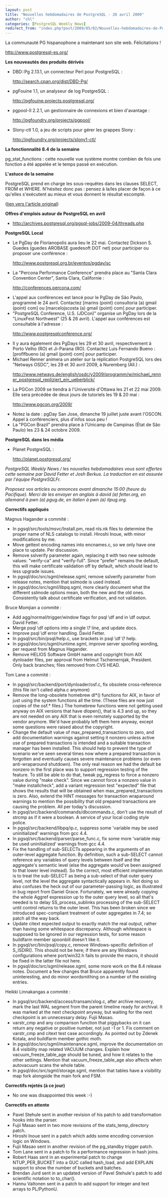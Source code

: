 ```yaml
---
layout: post
title: "Nouvelles hebdomadaires de PostgreSQL - 26 avril 2009"
author: "chl"
categories: [PostgreSQL Weekly News]
redirect_from: "index.php?post/2009/05/02/Nouvelles-hebdomadaires-de-PostgreSQL-26-avril-2009"
---
```



<p>La communaut&eacute; PG hispanophone a maintenant son site web. F&eacute;licitations ! 

<a target="_blank" href="http://www.postgresql-es.org/">http://www.postgresql-es.org/</a></p>

<p><strong>Les nouveaut&eacute;s des produits d&eacute;riv&eacute;s</strong></p>

<ul>

<li>DBD::Pg 2.13.1, un connecteur Perl pour PostgreSQL&nbsp;: 

<a target="_blank" href="http://search.cpan.org/dist/DBD-Pg/">http://search.cpan.org/dist/DBD-Pg/</a></li>

<li>pgFouine 1.1, un analyseur de log PostgreSQL&nbsp;: 

<a target="_blank" href="http://pgfouine.projects.postgresql.org/">http://pgfouine.projects.postgresql.org/</a></li>

<li>pgpool-II 2.2.1, un gestionnaire de connexions et bien d'avantage&nbsp;: 

<a target="_blank" href="http://pgfoundry.org/projects/pgpool/">http://pgfoundry.org/projects/pgpool/</a></li>

<li>Slony-ctl 1.0, a jeu de scripts pour g&eacute;rer les grappes Slony&nbsp;: 

<a target="_blank" href="http://pgfoundry.org/projects/slony1-ctl/">http://pgfoundry.org/projects/slony1-ctl/</a></li>

</ul>

<p><strong>La fonctionnalit&eacute; 8.4 de la semaine</strong></p>

<p>pg_stat_functions&nbsp;: cette nouvelle vue syst&egrave;me montre combien de fois une fonction a &eacute;t&eacute; appel&eacute;e et le temps pass&eacute; en ex&eacute;cution.</p>

<p><strong>L'astuce de la semaine</strong></p>

<p>PostgreSQL prend en charge les sous-requ&ecirc;tes dans les clauses SELECT, FROM et WHERE. N'h&eacute;sitez donc pas&nbsp;: pensez &agrave; la/les placer de fa&ccedil;on &agrave; ce qu'elles s'ex&eacute;cutent au mieux et vous donnent le r&eacute;sultat escompt&eacute;.</p>

<p>(<a target="_blank" href="http://www.postgresql.org/community/weeklynews/pwn20090426">lien vers l'article original</a>)</p>

<!--more-->


<p><strong>Offres d'emplois autour de PostgreSQL en avril</strong></p>

<ul>

<li><a target="_blank" href="http://archives.postgresql.org/pgsql-jobs/2009-04/threads.php">http://archives.postgresql.org/pgsql-jobs/2009-04/threads.php</a></li>

</ul>

<p><strong>PostgreSQL Local</strong></p>

<ul>

<li>Le PgDay de Florianopolis aura lieu le 22 mai. Contactez Dickson S. Guedes (guedes AROBASE guedesoft DOT net) pour participer ou proposer une conf&eacute;rence&nbsp;: 

<a target="_blank" href="http://www.postgresql.org.br/eventos/pgday/sc">http://www.postgresql.org.br/eventos/pgday/sc</a></li>

<li>La "Percona Performance Conference" prendra place au "Santa Clara Convention Center", Santa Clara, Californie&nbsp;: 

<a target="_blank" href="http://conferences.percona.com/">http://conferences.percona.com/</a></li>

<li>L'appel aux conf&eacute;rences est lanc&eacute; pour le PgDay de S&atilde;o Paulo, programm&eacute; le 24 avril. Contactez [marins (point) consultoria (a) gmail (point) com] ou [marcelojscosta (a) gmail (point) com] pour participer.</li>

<li>"PostgreSQL Conference, U.S. (JDCon)" organise un PgDay lors de la "LinuxFest Northwest" (25 &amp; 26 avril). L'appel aux conf&eacute;rences est consultable &agrave; l'adresse&nbsp;: 

<a target="_blank" href="http://www.postgresqlconference.org/">http://www.postgresqlconference.org/</a></li>

<li>Il y aura &eacute;galement des PgDays les 29 et 30 avril, respectivement &agrave; Porto Velho (RO) et Ji-Parana (RO). Contactez Luis Fernando Bueno&nbsp;: [proflfbueno (a) gmail (point) com] pour participer.</li>

<li>Michael Renner animera un atelier sur la r&eacute;plication PostgreSQL lors des "Netways OSDC", les 29 et 30 avril 2009, &agrave; Nuremberg (All.)&nbsp;: 

<a target="_blank" href="http://www.netways.de/english/osdc/y2009/programm/w/michael_renner_postgresql_repliziert_ein_ueberblick/">http://www.netways.de/english/osdc/y2009/programm/w/michael_renner_postgresql_repliziert_ein_ueberblick/</a></li>

<li>La PGCon 2009 se tiendra &agrave; l'Universit&eacute; d'Ottawa les 21 et 22 mai 2009. Elle sera pr&eacute;c&eacute;d&eacute;e de deux jours de tutoriels les 19 &amp; 20 mai&nbsp;: 

<a target="_blank" href="http://www.pgcon.org/2009/">http://www.pgcon.org/2009/</a></li>

<li>Notez la date&nbsp;: pgDay San Jose, dimanche 19 juillet juste avant l'OSCON. Appel &agrave; conf&eacute;renciers, plus d'infos sous peu&nbsp;!</li>

<li>La "PGCon Brazil" prendra place &agrave; l'Unicamp de Campinas (&Eacute;tat de S&atilde;o Paulo) les 23 &amp; 24 octobre 2009.</li>

</ul>

<p><strong>PostgreSQL dans les m&eacute;dia</strong></p>

<ul>

<li>Planet PostgreSQL&nbsp;: 

<a target="_blank" href="http://planet.postgresql.org/">http://planet.postgresql.org/</a></li>

</ul>

<p><i>PostgreSQL Weekly News / les nouvelles hebdomadaires vous sont offertes cette semaine par David Fetter et Josh Berkus. La traduction en est assur&eacute;e par l'&eacute;quipe PostgreSQLFr.</i></p>

<p><i>Proposez vos articles ou annonces avant dimanche 15:00 (heure du Pacifique). Merci de les envoyer en anglais &agrave; david (a) fetter.org, en allemand &agrave; pwn (a) pgug.de, en italien &agrave; pwn (a) itpug.org.</i></p>

<p><strong>Correctifs appliqu&eacute;s</strong></p>

<p>Magnus Hagander a commit&eacute;&nbsp;:</p>

<ul>

<li>In pgsql/src/tools/msvc/Install.pm, read nls.nk files to determine the proper name of NLS catalogs to install. Hiroshi Inoue, with minor modifications by me.</li>

<li>Move gettext encoding names into encnames.c, so we only have one place to update. Per discussion.</li>

<li>Remove sslverify parameter again, replacing it with two new sslmode values: "verify-ca" and "verify-full". Since "prefer" remains the default, this will make certificate validation off by default, which should lead to less upgrade issues.</li>

<li>In pgsql/doc/src/sgml/release.sgml, remove sslverify parameter from release notes, mention that sslmode is used instead.</li>

<li>In pgsql/doc/src/sgml/libpq.sgml, more clearly document what the different sslmode options mean, both the new and the old ones. Consistently talk about certificate verification, and not validation.</li>

</ul>

<p>Bruce Momjian a commit&eacute;&nbsp;:</p>

<ul>

<li>Add agg/normal/trigger/window flags for psql \df and in \df output. David Fetter.</li>

<li>Merge psql \df options into a single \? line, and update docs.</li>

<li>Improve psql \df error handling. David Fetter.</li>

<li>In pgsql/src/bin/psql/help.c, use brackets in psql \df \? help.</li>

<li>In pgsql/doc/src/sgml/runtime.sgml, improve server spoofing wording, per request from Magnus Hagander.</li>

<li>Remove HELIOS Software GmbH name and copyright from AIX dynloader files, per approval from Helmut Tschemernjak, President. Only back branches; files removed from CVS HEAD.</li>

</ul>

<p>Tom Lane a commit&eacute;&nbsp;:</p>

<ul>

<li>In pgsql/src/backend/port/dynloader/osf.c, fix obsolete cross-reference (this file isn't called alpha.c anymore)</li>

<li>Remove the long-obsolete homebrew dl*() functions for AIX, in favor of just using the system functions all the time. (These files are now just copies of the osf.* files.) The homebrew functions were not getting used anyway on AIX versions that have dlopen(), that is 4.3 and up, so they are not needed on any AIX that is even remotely supported by the vendor anymore. We'd have probably left them here anyway, except some questions were raised about the copyright.</li>

<li>Change the default value of max_prepared_transactions to zero, and add documentation warnings against setting it nonzero unless active use of prepared transactions is intended and a suitable transaction manager has been installed. This should help to prevent the type of scenario we've seen several times now where a prepared transaction is forgotten and eventually causes severe maintenance problems (or even anti-wraparound shutdown). The only real reason we had the default be nonzero in the first place was to support regression testing of the feature. To still be able to do that, tweak pg_regress to force a nonzero value during "make check". Since we cannot force a nonzero value in "make installcheck", add a variant regression test "expected" file that shows the results that will be obtained when max_prepared_transactions is zero. Also, extend the HINT messages for transaction wraparound warnings to mention the possibility that old prepared transactions are causing the problem. All per today's discussion.</li>

<li>In pgsql/src/backend/commands/dbcommands.c, don't use the result of strcmp as if it were a boolean. A service of your local coding style police.</li>

<li>In pgsql/src/backend/libpq/ip.c, suppress some 'variable may be used uninitialized' warnings from gcc 4.4.</li>

<li>In pgsql/src/backend/parser/parse_func.c, fix some more 'variable may be used uninitialized' warnings from gcc 4.4.</li>

<li>Fix the handling of sub-SELECTs appearing in the arguments of an outer-level aggregate function. By definition, such a sub-SELECT cannot reference any variables of query levels between itself and the aggregate's semantic level (else the aggregate would've been assigned to that lower level instead). So the correct, most efficient implementation is to treat the sub-SELECT as being a sub-select of that outer query level, not the level the aggregate syntactically appears in. Not doing so also confuses the heck out of our parameter-passing logic, as illustrated in bug report from Daniel Grace. Fortunately, we were already copying the whole Aggref expression up to the outer query level, so all that's needed is to delay SS_process_sublinks processing of the sub-SELECT until control returns to the outer level. This has been broken since we introduced spec-compliant treatment of outer aggregates in 7.4; so patch all the way back.</li>

<li>Update citext expected output to exactly match the real output, rather than having some whitespace discrepancy. Although whitespace is supposed to be ignored in our regression tests, for some reason buildfarm member spoonbill doesn't like it.</li>

<li>In pgsql/src/bin/psql/copy.c, remove Windows-specific definition of S_ISDIR(). This should not be here; if there are any Windows configurations where port/win32.h fails to provide the macro, it should be fixed in the latter file not here.</li>

<li>In pgsql/doc/src/sgml/release.sgml, some more work on the 8.4 release notes. Document a few changes that Bruce apparently found uninteresting, and do minor wordsmithing on a number of the existing entries.</li>

</ul>

<p>Heikki Linnakangas a commit&eacute;&nbsp;:</p>

<ul>

<li>In pgsql/src/backend/access/transam/xlog.c, after archive recovery, mark the last WAL segment from the parent timeline ready for archival. It was marked at the next checkpoint anyway, but waiting for the next checkpoint is an unnecessary delay. Fujii Masao.</li>

<li>varstr_cmp and any comparison function that piggybacks on it can return any negative or positive number, not just -1 or 1. Fix comment on varstr_cmp and citext test case accordingly. As pointed out by Zdenek Kotala, and buildfarm member gothic moth.</li>

<li>In pgsql/doc/src/sgml/maintenance.sgml, improve the documentation on 8.4 visibility map related VACUUM changes. Explain how vacuum_freeze_table_age should be tuned, and how it relates to the other settings. Mention that vacuum_freeze_table_age also affects when autovacuum scans the whole table.</li>

<li>In pgsql/doc/src/sgml/storage.sgml, mention that tables have a visibility map fork alongside the main fork and FSM.</li>

</ul>

<p><strong>Correctifs rejet&eacute;s (&agrave; ce jour)</strong></p>

<ul>

<li>No one was disappointed this week :-)</li>

</ul>

<p><strong>Correctifs en attente</strong></p>

<ul>

<li>Pavel Stehule sent in another revision of his patch to add transformation hooks into the parser.</li>

<li>Fujii Masao sent in two more revisions of the stats_temp_directory patch.</li>

<li>Hiroshi Inoue sent in a patch which adds some encoding conversion logic on Windows.</li>

<li>Fujii Masao sent in another revision of the pg_standby trigger patch.</li>

<li>Tom Lane sent in a patch to fix a performance regression in hash joins.</li>

<li>Robert Haas sent in an experimental patch to change NTUP_PER_BUCKET into a GUC called hash_load, and add EXPLAIN support to show the number of buckets and batches.</li>

<li>Brendan Jurd sent in an updated version of Pavel Stehule's patch to add scientific notation to to_char().</li>

<li>Hannu Valtonen sent in a patch to add support for integer and text arrays to PL/PythonU.</li>

</ul>